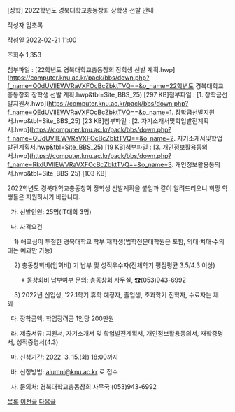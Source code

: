 
[징학] ﻿2022학년도 경북대학교총동창회 장학생 선발 안내





작성자
임초록


작성일
2022-02-21 11:00


조회수
1,353


첨부파일 : [22학년도 경북대학교총동창회 장학생 선발 계획.hwp](https://computer.knu.ac.kr/pack/bbs/down.php?f_name=Q0dUVllEWVRaVXFOcBcZbktTVQ==&o_name=22학년도 경북대학교총동창회 장학생 선발 계획.hwp&tbl=Site_BBS_25) [297 KB]첨부파일 : [1. 장학금선발지원서.hwp](https://computer.knu.ac.kr/pack/bbs/down.php?f_name=QEdUVllEWVRaVXFOcBcZbktTVQ==&o_name=1. 장학금선발지원서.hwp&tbl=Site_BBS_25) [23 KB]첨부파일 : [2. 자기소개서및학업발전계획서.hwp](https://computer.knu.ac.kr/pack/bbs/down.php?f_name=QUdUVllEWVRaVXFOcBcZbktTVQ==&o_name=2. 자기소개서및학업발전계획서.hwp&tbl=Site_BBS_25) [19 KB]첨부파일 : [3. 개인정보활용동의서.hwp](https://computer.knu.ac.kr/pack/bbs/down.php?f_name=RkdUVllEWVRaVXFOcBcZbktTVQ==&o_name=3. 개인정보활용동의서.hwp&tbl=Site_BBS_25) [103 KB]


﻿2022학년도 경북대학교총동창회 장학생 선발계획을 붙임과 같이 알려드리오니 희망 학생들은 지원하시기 바랍니다.

  


  가. 선발인원: 25명(IT대학 3명)

  나. 자격요건

    1) 애교심이 투철한 경북대학교 학부 재학생(법학전문대학원은 포함, 의대·치대·수의대는 예과만 가능)

    2) 총동창회비(입회비) 기 납부 및 성적우수자(전체학기 평점평균 3.5/4.3 이상)

        ※ 동창회비 납부여부 문의: 총동창회 사무실, ☎(053)943-6992

    3) 2022년 신입생, ’22.1학기 휴학 예정자, 졸업생, 초과학기 진학자, 수료자는 제외  

  다. 장학금액: 학업장려금 1인당 200만원 

  라. 제출서류: 지원서, 자기소개서 및 학업발전계획서, 개인정보활용동의서, 재학증명서, 성적증명서(4.3)

  마. 신청기간: 2022. 3. 15.(화) 18:00까지

  바. 신청방법: alumni@knu.ac.kr 로 접수

  사. 문의처: 경북대학교총동창회 사무국 (053)943-6992







[목록](https://computer.knu.ac.kr/06_sub/02_sub.html?key=&keyfield=&category=&page=1&bbs_code=Site_BBS_25)
[이전글](https://computer.knu.ac.kr/06_sub/02_sub.html?bbs_cmd=view&page=1&key=&keyfield=&category=&no=3699&bbs_code=Site_BBS_25)
[다음글](https://computer.knu.ac.kr/06_sub/02_sub.html?bbs_cmd=view&page=1&key=&keyfield=&category=&no=3701&bbs_code=Site_BBS_25)

















 